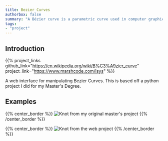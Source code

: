 ```yaml
---
title: Bezier Curves
authorbox: false
summary: "A Bézier curve is a parametric curve used in computer graphics and related fields"
tags:
- "project"
---
```


## Introduction
{{% project_links
github_link="https://en.wikipedia.org/wiki/B%C3%A9zier_curve"
project_link="https://www.marshcode.com/lsys"
%}}

A web interface for manipulating Bezier Curves. This is based off a python project I did for my Master's Degree.

## Examples

{{% center_border %}}
![Knot](/hugo_static/img/projects/bezier/02-five-crossing.png)
from my original master's project
{{% /center_border %}}

{{% center_border %}}
![Knot](/hugo_static/img/projects/bezier/6_1.png)
from the web project
{{% /center_border %}}